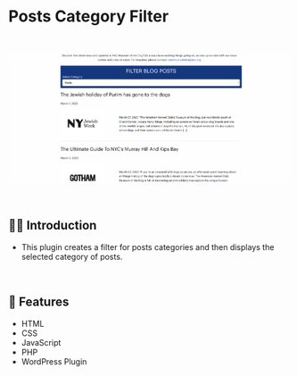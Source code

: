 # Posts Category Filter

<br>

![](https://github.com/Matthewpco/WP-Plugin-Posts-Category-Filter/blob/main/ctegory-shortcode-posts-screenshot.png?raw=true)

<br>

## 🙋‍♂️ Introduction

- This plugin creates a filter for posts categories and then displays the selected category of posts.

<br>

## 📜 Features

- HTML
- CSS
- JavaScript
- PHP
- WordPress Plugin
